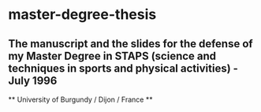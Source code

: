 # master-degree-thesis
## The manuscript and the slides for the defense of my Master Degree in STAPS (science and techniques in sports and physical activities) - July 1996
** University of Burgundy / Dijon / France **
